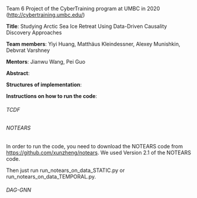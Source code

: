 Team 6 Project of the CyberTraining program at UMBC in 2020 (http://cybertraining.umbc.edu/)

**Title**: Studying Arctic Sea Ice Retreat Using Data-Driven Causality Discovery Approaches

**Team members**: Yiyi Huang, Matthäus Kleindessner, Alexey Munishkin, Debvrat Varshney

**Mentors**: Jianwu Wang, Pei Guo

**Abstract**: 

**Structures of implementation**:

**Instructions on how to run the code**:

###### TCDF

###### NOTEARS

In order to run the code, you need to download the NOTEARS code from https://github.com/xunzheng/notears. We used Version 2.1 of the NOTEARS code.

Then just run run_notears_on_data_STATIC.py or run_notears_on_data_TEMPORAL.py. 

###### DAG-GNN
